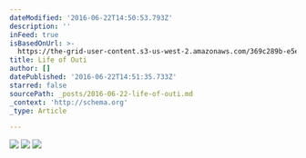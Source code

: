 ```yaml
---
dateModified: '2016-06-22T14:50:53.793Z'
description: ''
inFeed: true
isBasedOnUrl: >-
  https://the-grid-user-content.s3-us-west-2.amazonaws.com/369c289b-e5ed-4639-91be-90104eb3e483.jpg
title: Life of Outi
author: []
datePublished: '2016-06-22T14:51:35.733Z'
starred: false
sourcePath: _posts/2016-06-22-life-of-outi.md
_context: 'http://schema.org'
_type: Article

---
```

![](https://imgflo.herokuapp.com/graph/vahj1ThiexotieMo/ce5b60d513e4dd84fd7573991917cc3c/croprotate.jpg?cropheight=1013&cropwidth=1350&degrees=0&input=https://the-grid-user-content.s3-us-west-2.amazonaws.com/369c289b-e5ed-4639-91be-90104eb3e483.jpg&x=0&y=0)
![](https://the-grid-user-content.s3-us-west-2.amazonaws.com/9a7fd789-91a3-43c3-9f65-c1eea2fc4bc1.jpg)
![](https://imgflo.herokuapp.com/graph/vahj1ThiexotieMo/615aacab9eb9088989a194abe561abd4/croprotate.jpg?cropheight=1013&cropwidth=1350&degrees=0&input=https://the-grid-user-content.s3-us-west-2.amazonaws.com/696b1b51-02cc-421e-b4ac-c5fa4893d0ee.jpg&x=0&y=0)